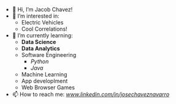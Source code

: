 - 👋 Hi, I’m Jacob Chavez!
- 👀 I’m interested in:
  - Electric Vehicles
  - Cool Correlations!
- 🌱 I’m currently learning:
  - **Data Science**
  - **Data Analytics**
  - Software Engineering
    - *Python*
    - *Java*
  - Machine Learning
  - App developlment
  - Web Browser Games
- 📫 How to reach me:
*www.linkedin.com/in/josechaveznavarro*


<!---
jjchavezn/jjchavezn is a ✨ special ✨ repository because its `README.md` (this file) appears on your GitHub profile.
You can click the Preview link to take a look at your changes.
--->
